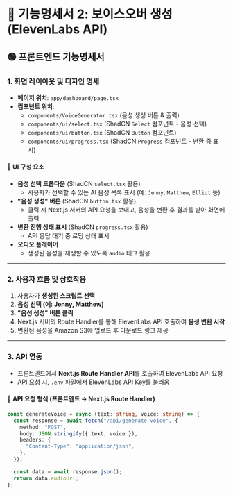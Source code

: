 # 📌 기능명세서 2: 보이스오버 생성 (ElevenLabs API)

## 🟢 프론트엔드 기능명세서

### 1. 화면 레이아웃 및 디자인 명세

- **페이지 위치**: `app/dashboard/page.tsx`
- **컴포넌트 위치**:
  - `components/VoiceGenerator.tsx` (음성 생성 버튼 & 출력)
  - `components/ui/select.tsx` (ShadCN `Select` 컴포넌트 - 음성 선택)
  - `components/ui/button.tsx` (ShadCN `Button` 컴포넌트)
  - `components/ui/progress.tsx` (ShadCN `Progress` 컴포넌트 - 변환 중 표시)

#### 📍 UI 구성 요소

- **음성 선택 드롭다운** (ShadCN `select.tsx` 활용)
  - 사용자가 선택할 수 있는 AI 음성 목록 표시 (예: `Jenny`, `Matthew`, `Elliot` 등)
- **"음성 생성" 버튼** (ShadCN `button.tsx` 활용)
  - 클릭 시 Next.js 서버의 API 요청을 보내고, 음성을 변환 후 결과를 받아 화면에 출력
- **변환 진행 상태 표시** (ShadCN `progress.tsx` 활용)
  - API 응답 대기 중 로딩 상태 표시
- **오디오 플레이어**
  - 생성된 음성을 재생할 수 있도록 `audio` 태그 활용

---

### 2. 사용자 흐름 및 상호작용

1. 사용자가 **생성된 스크립트 선택**
2. **음성 선택 (예: Jenny, Matthew)**
3. **"음성 생성" 버튼 클릭**
4. Next.js 서버의 Route Handler를 통해 ElevenLabs API 호출하여 **음성 변환 시작**
5. 변환된 음성을 Amazon S3에 업로드 후 다운로드 링크 제공

---

### 3. API 연동

- 프론트엔드에서 **Next.js Route Handler API**를 호출하여 ElevenLabs API 요청
- API 요청 시, `.env` 파일에서 ElevenLabs API Key를 불러옴

#### 📍 API 요청 형식 (프론트엔드 → Next.js Route Handler)

```ts
const generateVoice = async (text: string, voice: string) => {
  const response = await fetch("/api/generate-voice", {
    method: "POST",
    body: JSON.stringify({ text, voice }),
    headers: {
      "Content-Type": "application/json",
    },
  });

  const data = await response.json();
  return data.audioUrl;
};
```
